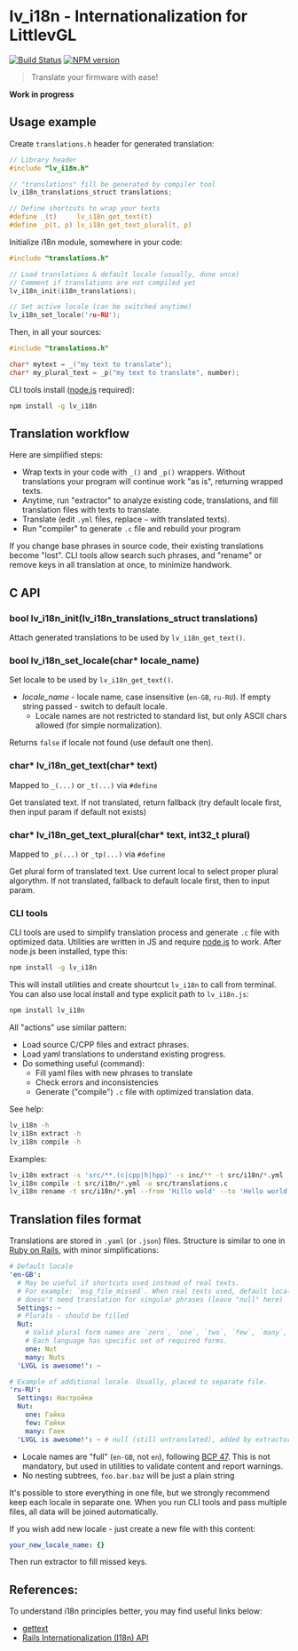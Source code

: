 lv_i18n - Internationalization for LittlevGL
============================================

[![Build Status](https://img.shields.io/travis/littlevgl/lv_i18n/master.svg?style=flat)](https://travis-ci.org/littlevgl/lv_i18n)
[![NPM version](https://img.shields.io/npm/v/lv_i18n.svg?style=flat)](https://www.npmjs.org/package/lv_i18n)

> Translate your firmware with ease!

**Work in progress**

Usage example
-------------

Create `translations.h` header for generated translation:

```c
// Library header
#include "lv_i18n.h"

// "translations" fill be generated by compiler tool
lv_i18n_translations_struct translations;

// Define shortcuts to wrap your texts
#define _(t)     lv_i18n_get_text(t)
#define _p(t, p) lv_i18n_get_text_plural(t, p)
```

Initialize i18n module, somewhere in your code:

```c
#include "translations.h"

// Load translations & default locale (usually, done once)
// Comment if translations are not compiled yet
lv_i18n_init(i18n_translations);

// Set active locale (can be switched anytime)
lv_i18n_set_locale('ru-RU');
```

Then, in all your sources:

```c
#include "translations.h"

char* mytext = _("my text to translate");
char* my_plural_text = _p("my text to translate", number);
```

CLI tools install ([node.js](https://nodejs.org/en/download/) required):

```sh
npm install -g lv_i18n
```


Translation workflow
--------------------

Here are simplified steps:

- Wrap texts in your code with `_()` and `_p()` wrappers. Without
  translations your program will continue work "as is", returning wrapped texts.
- Anytime, run "extractor" to analyze existing code, translations, and fill
  translation files with texts to translate.
- Translate (edit `.yml` files, replace `~` with translated texts).
- Run "compiler" to generate `.c` file and rebuild your program

If you change base phrases in source code, their existing translations become
"lost". CLI tools allow search such phrases, and "rename" or remove keys in all
translation at once, to minimize handwork.


C API
-----

### bool lv_i18n_init(lv_i18n_translations_struct translations)

Attach generated translations to be used by `lv_i18n_get_text()`.


### bool lv_i18n_set_locale(char* locale_name)

Set locale to be used by `lv_i18n_get_text()`.

- _locale_name_ - locale name, case insensitive (`en-GB`, `ru-RU`). If empty
  string passed - switch to default locale.
  - Locale names are not restricted to standard list, but only ASCII chars
    allowed (for simple normalization).

Returns `false` if locale not found (use default one then).


### char* lv_i18n_get_text(char* text)

Mapped to `_(...)` or `_t(...)` via `#define`

Get translated text. If not translated, return fallback (try default locale
first, then input param if default not exists)


### char* lv_i18n_get_text_plural(char* text, int32_t plural)

Mapped to `_p(...)` or `_tp(...)` via `#define`

Get plural form of translated text. Use current local to select proper plural
algorythm. If not translated, fallback to default locale first, then to input
param.


### CLI tools

CLI tools are used to simplify translation process and generate `.c` file with
optimized data. Utilities are written in JS and require
[node.js](https://nodejs.org/en/download/) to work. After node.js been
installed, type this:

```sh
npm install -g lv_i18n
```

This will install utilities and create shourtcut `lv_i18n` to call from terminal.
You can also use local install and type explicit path to `lv_i18n.js`:

```sh
npm install lv_i18n
```

All "actions" use similar pattern:

- Load source C/CPP files and extract phrases.
- Load yaml translations to understand existing progress.
- Do something useful (command):
  - Fill yaml files with new phrases to translate
  - Check errors and inconsistencies
  - Generate ("compile") `.c` file with optimized translation data.

See help:

```sh
lv_i18n -h
lv_i18n extract -h
lv_i18n compile -h
```

Examples:

```sh
lv_i18n extract -s 'src/**.(c|cpp|h|hpp)' -s inc/** -t src/i18n/*.yml
lv_i18n compile -t src/i18n/*.yml -o src/translations.c
lv_i18n rename -t src/i18n/*.yml --from 'Hillo wold' --to 'Hello world!'
```

Translation files format
------------------------

Translations are stored in `.yaml` (or `.json`) files. Structure is similar to
one in [Ruby on Rails](https://guides.rubyonrails.org/i18n.html), with minor
simplifications:

```yaml
# Default locale
'en-GB':
  # May be useful if shortcuts used instead of real texts.
  # For example: `msg_file_missed`. When real texts used, default locale
  # doesn't need translation for singular phrases (leave "null" here)
  Settings: ~
  # Plurals - should be filled
  Nut:
    # Valid plural form names are `zero`, `one`, `two`, `few`, `many`, `other`
    # Each language has specific set of required forms.
    one: Nut
    many: Nuts
  'LVGL is awesome!': ~

# Example of additional locale. Usually, placed to separate file.
'ru-RU':
  Settings: Настройки
  Nut:
    one: Гайка
    few: Гайки
    many: Гаек
  'LVGL is awesome!': ~ # null (still untranslated), added by extractor
```

- Locale names are "full" (`en-GB`, not `en`), following
  [BCP 47](http://www.rfc-editor.org/rfc/bcp/bcp47.txt). This is not
  mandatory, but used in utilities to validate content and report warnings.
- No nesting subtrees, `foo.bar.baz` will be just a plain string

It's possible to store everything in one file, but we strongly recommend keep
each locale in separate one. When you run CLI tools and pass multiple
files, all data will be joined automatically.

If you wish add new locale - just create a new file with this content:

```yaml
your_new_locale_name: {}
```

Then run extractor to fill missed keys.


References:
-----------

To understand i18n principles better, you may find useful links below:

- [gettext](https://www.gnu.org/software/gettext/)
- [Rails Internationalization (I18n) API](https://guides.rubyonrails.org/i18n.html)
